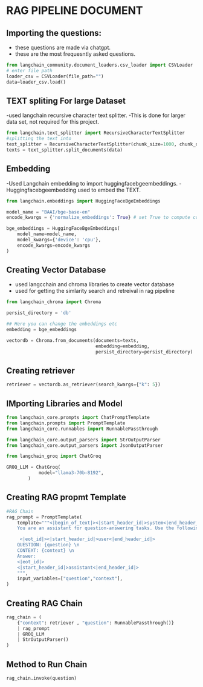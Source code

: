# RAG PIPELINE DOCUMENT
## Importing the questions:
- these questions are made via chatgpt.
- these are the most frequesntly asked questions.
```python
from langchain_community.document_loaders.csv_loader import CSVLoader
# enter file path
loader_csv = CSVLoader(file_path="") 
data=loader_csv.load()
```
## TEXT spliting For large Dataset
-used langchain recursive character text splitter.
-This is done for larger data set, not required for this project.
```python
from langchain.text_splitter import RecursiveCharacterTextSplitter
#splitting the text into
text_splitter = RecursiveCharacterTextSplitter(chunk_size=1000, chunk_overlap=200)
texts = text_splitter.split_documents(data)
```
## Embedding
-Used Langchain embedding to import huggingfacebgeembeddings.
-Huggingfacebgeembedding used to embed the TEXT.
```python
from langchain.embeddings import HuggingFaceBgeEmbeddings

model_name = "BAAI/bge-base-en"
encode_kwargs = {'normalize_embeddings': True} # set True to compute cosine similarity

bge_embeddings = HuggingFaceBgeEmbeddings(
    model_name=model_name,
    model_kwargs={'device': 'cpu'},
    encode_kwargs=encode_kwargs
)
```
## Creating Vector Database
- used langcchain and chroma libraries to create vector database
- used for getting the simlarity search and retreival in rag pipeline
```python
from langchain_chroma import Chroma

persist_directory = 'db'

## Here you can change the embeddings etc
embedding = bge_embeddings

vectordb = Chroma.from_documents(documents=texts,
                                 embedding=embedding,
                                 persist_directory=persist_directory)
```
## Creating retriever
```python
retriever = vectordb.as_retriever(search_kwargs={"k": 5})
```
## IMporting Libraries and Model
```python
from langchain_core.prompts import ChatPromptTemplate
from langchain.prompts import PromptTemplate
from langchain_core.runnables import RunnablePassthrough

from langchain_core.output_parsers import StrOutputParser
from langchain_core.output_parsers import JsonOutputParser

from langchain_groq import ChatGroq

GROQ_LLM = ChatGroq(
            model="llama3-70b-8192",
        )
```
## Creating RAG propmt Template
```python
#RAG Chain
rag_prompt = PromptTemplate(
    template="""<|begin_of_text|><|start_header_id|>system<|end_header_id|>
    You are an assistant for question-answering tasks. Use the following pieces of retrieved context to answer the question. If you don't know the answer, just say that you don't know. Use three sentences maximum and keep the answer concise.\n

     <|eot_id|><|start_header_id|>user<|end_header_id|>
    QUESTION: {question} \n
    CONTEXT: {context} \n
    Answer:
    <|eot_id|>
    <|start_header_id|>assistant<|end_header_id|>
    """,
    input_variables=["question","context"],
)
```
## Creating RAG Chain
```python
rag_chain = (
    {"context": retriever , "question": RunnablePassthrough()}
    | rag_prompt
    | GROQ_LLM
    | StrOutputParser()
)
```
## Method to Run Chain
```python
rag_chain.invoke(question)
```
